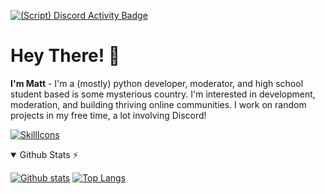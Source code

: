 [![(Script) Discord Activity Badge](https://badgen.net/badge/Discord%20User/Do-Not-Disturb?color=fc4409&labelColor=434343&icon=discord)](https://github.com/Memetelve/Memetelve)

# Hey There! 👋

**I'm Matt** - I'm a (mostly) python developer, moderator, and high school student based is some mysterious country. I'm interested in development, moderation, and building thriving online communities. I work on random projects in my free time, a lot involving Discord!

[![SkillIcons](https://skillicons.dev/icons?i=html,css,tailwind,py,mongodb,mysql,supabase)](https://skillicons.dev)

<details open>
  <summary>Github Stats ⚡</summary>

  <a href="#">![Github stats](https://github-readme-stats.vercel.app/api?username=memetelve&bg_color=30,e96443,904e95&title_color=fff&text_color=000&count_private=true&hide_border=true&line_height=20)</a>
  <a href="#">![Top Langs](https://github-readme-stats.vercel.app/api/top-langs/?username=memetelve&layout=compact&bg_color=30,e96443,904e95&title_color=000&text_color=fff&count_private=true&hide_border=true)</a>
</details>
